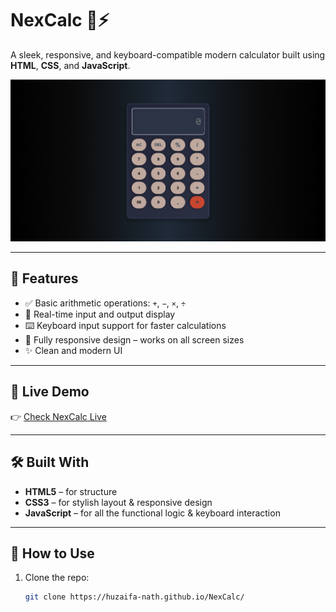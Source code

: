 # NexCalc 🧮⚡  
A sleek, responsive, and keyboard-compatible modern calculator built using **HTML**, **CSS**, and **JavaScript**.

![NexCalc Screenshot](./assets/screenshot.png)

---

## 🚀 Features

- ✅ Basic arithmetic operations: `+`, `−`, `×`, `÷`
- 🎯 Real-time input and output display
- ⌨️ Keyboard input support for faster calculations
- 📱 Fully responsive design – works on all screen sizes
- ✨ Clean and modern UI

---

## 📸 Live Demo

👉 [Check NexCalc Live](https://huzaifa-nath.github.io/NexCalc/)  


---

## 🛠️ Built With

- **HTML5** – for structure  
- **CSS3** – for stylish layout & responsive design  
- **JavaScript** – for all the functional logic & keyboard interaction

---

## 📂 How to Use

1. Clone the repo:
   ```bash
   git clone https://huzaifa-nath.github.io/NexCalc/
   
